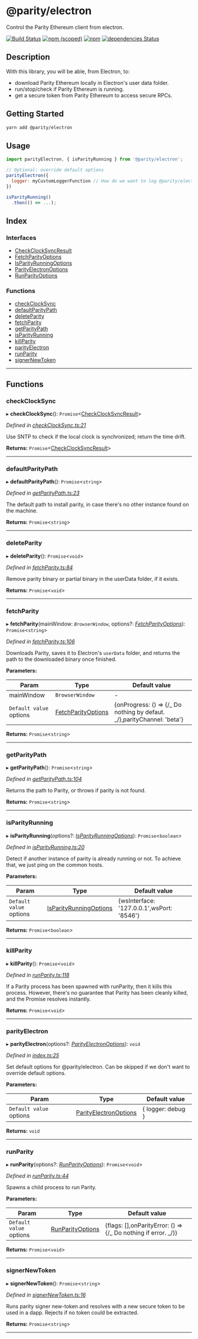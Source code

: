 # @parity/electron

Control the Parity Ethereum client from electron.

[![Build Status](https://travis-ci.org/paritytech/js-libs.svg?branch=master)](https://travis-ci.org/paritytech/js-libs) [![npm (scoped)](https://img.shields.io/npm/v/@parity/electron.svg)](https://www.npmjs.com/package/@parity/electron) [![npm](https://img.shields.io/npm/dw/@parity/electron.svg)](https://www.npmjs.com/package/@parity/electron) [![dependencies Status](https://david-dm.org/paritytech/js-libs/status.svg?path=packages/electron)](https://david-dm.org/paritytech/js-libs?path=packages/electron)

## Description

With this library, you will be able, from Electron, to:

- download Parity Ethereum locally in Electron's user data folder.
- run/stop/check if Parity Ethereum is running.
- get a secure token from Parity Ethereum to access secure RPCs.

## Getting Started

```bash
yarn add @parity/electron
```

## Usage

```javascript
import parityElectron, { isParityRunning } from '@parity/electron';

// Optional: override default options
parityElectron({
  logger: myCustomLoggerFunction // How do we want to log @parity/electron logs? Default is `debug`
})

isParityRunning()
  .then(() => ...);
```

## Index

### Interfaces

- [CheckClockSyncResult](docs/interfaces/checkclocksyncresult.md)
- [FetchParityOptions](docs/interfaces/fetchparityoptions.md)
- [IsParityRunningOptions](docs/interfaces/isparityrunningoptions.md)
- [ParityElectronOptions](docs/interfaces/parityelectronoptions.md)
- [RunParityOptions](docs/interfaces/runparityoptions.md)

### Functions

- [checkClockSync](#checkclocksync)
- [defaultParityPath](#defaultparitypath)
- [deleteParity](#deleteparity)
- [fetchParity](#fetchparity)
- [getParityPath](#getparitypath)
- [isParityRunning](#isparityrunning)
- [killParity](#killparity)
- [parityElectron](#parityelectron)
- [runParity](#runparity)
- [signerNewToken](#signernewtoken)

---

## Functions

<a id="checkclocksync"></a>

### checkClockSync

▸ **checkClockSync**(): `Promise`<[CheckClockSyncResult](docs/interfaces/checkclocksyncresult.md)>

_Defined in [checkClockSync.ts:21](https://github.com/paritytech/js-libs/blob/6933cc7/packages/electron/src/checkClockSync.ts#L21)_

Use SNTP to check if the local clock is synchronized; return the time drift.

**Returns:** `Promise`<[CheckClockSyncResult](docs/interfaces/checkclocksyncresult.md)>

---

<a id="defaultparitypath"></a>

### defaultParityPath

▸ **defaultParityPath**(): `Promise`<`string`>

_Defined in [getParityPath.ts:23](https://github.com/paritytech/js-libs/blob/6933cc7/packages/electron/src/getParityPath.ts#L23)_

The default path to install parity, in case there's no other instance found on the machine.

**Returns:** `Promise`<`string`>

---

<a id="deleteparity"></a>

### deleteParity

▸ **deleteParity**(): `Promise`<`void`>

_Defined in [fetchParity.ts:84](https://github.com/paritytech/js-libs/blob/6933cc7/packages/electron/src/fetchParity.ts#L84)_

Remove parity binary or partial binary in the userData folder, if it exists.

**Returns:** `Promise`<`void`>

---

<a id="fetchparity"></a>

### fetchParity

▸ **fetchParity**(mainWindow: _`BrowserWindow`_, options?: _[FetchParityOptions](docs/interfaces/fetchparityoptions.md)_): `Promise`<`string`>

_Defined in [fetchParity.ts:106](https://github.com/paritytech/js-libs/blob/6933cc7/packages/electron/src/fetchParity.ts#L106)_

Downloads Parity, saves it to Electron's `userData` folder, and returns the path to the downloaded binary once finished.

**Parameters:**

| Param                   | Type                                                        | Default value                                                                             |
| ----------------------- | ----------------------------------------------------------- | ----------------------------------------------------------------------------------------- |
| mainWindow              | `BrowserWindow`                                             | -                                                                                         |
| `Default value` options | [FetchParityOptions](docs/interfaces/fetchparityoptions.md) | {onProgress: () &#x3D;&gt; {/_ Do nothing by defaut. _/},parityChannel: &#x27;beta&#x27;} |

**Returns:** `Promise`<`string`>

---

<a id="getparitypath"></a>

### getParityPath

▸ **getParityPath**(): `Promise`<`string`>

_Defined in [getParityPath.ts:104](https://github.com/paritytech/js-libs/blob/6933cc7/packages/electron/src/getParityPath.ts#L104)_

Returns the path to Parity, or throws if parity is not found.

**Returns:** `Promise`<`string`>

---

<a id="isparityrunning"></a>

### isParityRunning

▸ **isParityRunning**(options?: _[IsParityRunningOptions](docs/interfaces/isparityrunningoptions.md)_): `Promise`<`boolean`>

_Defined in [isParityRunning.ts:20](https://github.com/paritytech/js-libs/blob/6933cc7/packages/electron/src/isParityRunning.ts#L20)_

Detect if another instance of parity is already running or not. To achieve that, we just ping on the common hosts.

**Parameters:**

| Param                   | Type                                                                | Default value                                                 |
| ----------------------- | ------------------------------------------------------------------- | ------------------------------------------------------------- |
| `Default value` options | [IsParityRunningOptions](docs/interfaces/isparityrunningoptions.md) | {wsInterface: &#x27;127.0.0.1&#x27;,wsPort: &#x27;8546&#x27;} |

**Returns:** `Promise`<`boolean`>

---

<a id="killparity"></a>

### killParity

▸ **killParity**(): `Promise`<`void`>

_Defined in [runParity.ts:118](https://github.com/paritytech/js-libs/blob/6933cc7/packages/electron/src/runParity.ts#L118)_

If a Parity process has been spawned with runParity, then it kills this process. However, there's no guarantee that Parity has been cleanly killed, and the Promise resolves instantly.

**Returns:** `Promise`<`void`>

---

<a id="parityelectron"></a>

### parityElectron

▸ **parityElectron**(options?: _[ParityElectronOptions](docs/interfaces/parityelectronoptions.md)_): `void`

_Defined in [index.ts:25](https://github.com/paritytech/js-libs/blob/6933cc7/packages/electron/src/index.ts#L25)_

Set default options for @parity/electron. Can be skipped if we don't want to override default options.

**Parameters:**

| Param                   | Type                                                              | Default value     |
| ----------------------- | ----------------------------------------------------------------- | ----------------- |
| `Default value` options | [ParityElectronOptions](docs/interfaces/parityelectronoptions.md) | { logger: debug } |

**Returns:** `void`

---

<a id="runparity"></a>

### runParity

▸ **runParity**(options?: _[RunParityOptions](docs/interfaces/runparityoptions.md)_): `Promise`<`void`>

_Defined in [runParity.ts:44](https://github.com/paritytech/js-libs/blob/6933cc7/packages/electron/src/runParity.ts#L44)_

Spawns a child process to run Parity.

**Parameters:**

| Param                   | Type                                                    | Default value                                                         |
| ----------------------- | ------------------------------------------------------- | --------------------------------------------------------------------- |
| `Default value` options | [RunParityOptions](docs/interfaces/runparityoptions.md) | {flags: [],onParityError: () &#x3D;&gt; {/_ Do nothing if error. _/}} |

**Returns:** `Promise`<`void`>

---

<a id="signernewtoken"></a>

### signerNewToken

▸ **signerNewToken**(): `Promise`<`string`>

_Defined in [signerNewToken.ts:16](https://github.com/paritytech/js-libs/blob/6933cc7/packages/electron/src/signerNewToken.ts#L16)_

Runs parity signer new-token and resolves with a new secure token to be used in a dapp. Rejects if no token could be extracted.

**Returns:** `Promise`<`string`>

---

